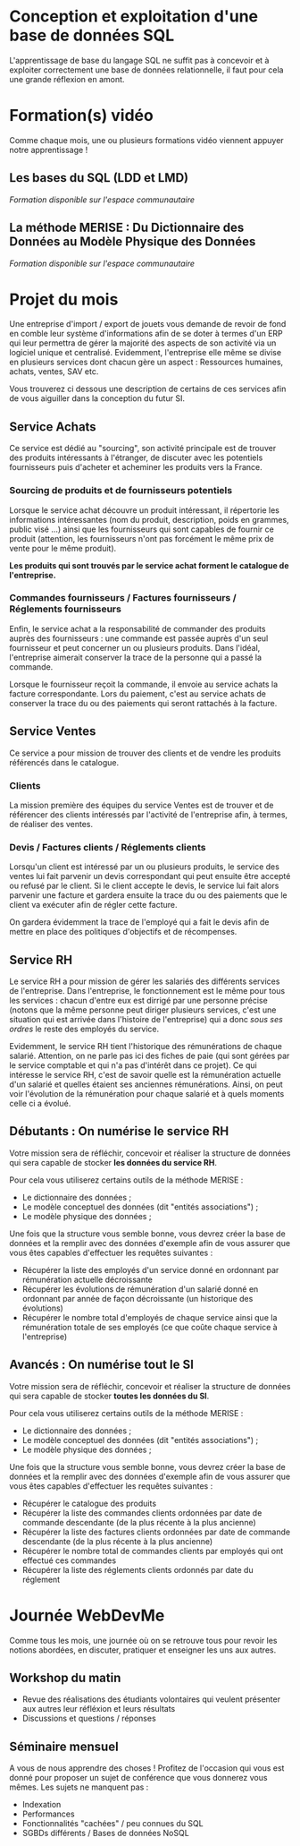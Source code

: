 # Conception et exploitation d'une base de données SQL

L'apprentissage de base du langage SQL ne suffit pas à concevoir et à exploiter correctement une base de données relationnelle, il faut pour cela une grande réflexion en amont.

# Formation(s) vidéo

Comme chaque mois, une ou plusieurs formations vidéo viennent appuyer notre apprentissage !

## Les bases du SQL (LDD et LMD)

_Formation disponible sur l'espace communautaire_

## La méthode MERISE : Du Dictionnaire des Données au Modèle Physique des Données

_Formation disponible sur l'espace communautaire_

# Projet du mois

Une entreprise d'import / export de jouets vous demande de revoir de fond en comble leur système d'informations afin de se doter à termes d'un ERP qui leur permettra de gérer la majorité des aspects de son activité via un logiciel unique et centralisé. Evidemment, l'entreprise elle même se divise en plusieurs services dont chacun gère un aspect : Ressources humaines, achats, ventes, SAV etc.

Vous trouverez ci dessous une description de certains de ces services afin de vous aiguiller dans la conception du futur SI.

## Service Achats

Ce service est dédié au "sourcing", son activité principale est de trouver des produits intéressants à l'étranger, de discuter avec les potentiels fournisseurs puis d'acheter et acheminer les produits vers la France.

### Sourcing de produits et de fournisseurs potentiels

Lorsque le service achat découvre un produit intéressant, il répertorie les informations intéressantes (nom du produit, description, poids en grammes, public visé ...) ainsi que les fournisseurs qui sont capables de fournir ce produit (attention, les fournisseurs n'ont pas forcément le même prix de vente pour le même produit).

**Les produits qui sont trouvés par le service achat forment le catalogue de l'entreprise.**

### Commandes fournisseurs / Factures fournisseurs / Réglements fournisseurs

Enfin, le service achat a la responsabilité de commander des produits auprès des fournisseurs : une commande est passée auprès d'un seul fournisseur et peut concerner un ou plusieurs produits. Dans l'idéal, l'entreprise aimerait conserver la trace de la personne qui a passé la commande.

Lorsque le fournisseur reçoit la commande, il envoie au service achats la facture correspondante. Lors du paiement, c'est au service achats de conserver la trace du ou des paiements qui seront rattachés à la facture.

## Service Ventes

Ce service a pour mission de trouver des clients et de vendre les produits référencés dans le catalogue.

### Clients

La mission première des équipes du service Ventes est de trouver et de référencer des clients intéressés par l'activité de l'entreprise afin, à termes, de réaliser des ventes.

### Devis / Factures clients / Réglements clients

Lorsqu'un client est intéressé par un ou plusieurs produits, le service des ventes lui fait parvenir un devis correspondant qui peut ensuite être accepté ou refusé par le client. Si le client accepte le devis, le service lui fait alors parvenir une facture et gardera ensuite la trace du ou des paiements que le client va exécuter afin de régler cette facture.

On gardera évidemment la trace de l'employé qui a fait le devis afin de mettre en place des politiques d'objectifs et de récompenses.

## Service RH

Le service RH a pour mission de gérer les salariés des différents services de l'entreprise. Dans l'entreprise, le fonctionnement est le même pour tous les services : chacun d'entre eux est dirrigé par une personne précise (notons que la même personne peut diriger plusieurs services, c'est une situation qui est arrivée dans l'histoire de l'entreprise) qui a donc _sous ses ordres_ le reste des employés du service.

Evidemment, le service RH tient l'historique des rémunérations de chaque salarié. Attention, on ne parle pas ici des fiches de paie (qui sont gérées par le service comptable et qui n'a pas d'intérêt dans ce projet). Ce qui intéresse le service RH, c'est de savoir quelle est la rémunération actuelle d'un salarié et quelles étaient ses anciennes rémunérations. Ainsi, on peut voir l'évolution de la rémunération pour chaque salarié et à quels moments celle ci a évolué.

## Débutants : On numérise le service RH

Votre mission sera de réfléchir, concevoir et réaliser la structure de données qui sera capable de stocker **les données du service RH**.

Pour cela vous utiliserez certains outils de la méthode MERISE :

- Le dictionnaire des données ;
- Le modèle conceptuel des données (dit "entités associations") ;
- Le modèle physique des données ;

Une fois que la structure vous semble bonne, vous devrez créer la base de données et la remplir avec des données d'exemple afin de vous assurer que vous êtes capables d'effectuer les requêtes suivantes :

- Récupérer la liste des employés d'un service donné en ordonnant par rémunération actuelle décroissante
- Récupérer les évolutions de rémunération d'un salarié donné en ordonnant par année de façon décroissante (un historique des évolutions)
- Récupérer le nombre total d'employés de chaque service ainsi que la rémunération totale de ses employés (ce que coûte chaque service à l'entreprise)

## Avancés : On numérise tout le SI

Votre mission sera de réfléchir, concevoir et réaliser la structure de données qui sera capable de stocker **toutes les données du SI**.

Pour cela vous utiliserez certains outils de la méthode MERISE :

- Le dictionnaire des données ;
- Le modèle conceptuel des données (dit "entités associations") ;
- Le modèle physique des données ;

Une fois que la structure vous semble bonne, vous devrez créer la base de données et la remplir avec des données d'exemple afin de vous assurer que vous êtes capables d'effectuer les requêtes suivantes :

- Récupérer le catalogue des produits
- Récupérer la liste des commandes clients ordonnées par date de commande descendante (de la plus récente à la plus ancienne)
- Récupérer la liste des factures clients ordonnées par date de commande descendante (de la plus récente à la plus ancienne)
- Récupérer le nombre total de commandes clients par employés qui ont effectué ces commandes
- Récupérer la liste des réglements clients ordonnés par date du réglement

# Journée WebDevMe

Comme tous les mois, une journée où on se retrouve tous pour revoir les notions abordées, en discuter, pratiquer et enseigner les uns aux autres.

## Workshop du matin

- Revue des réalisations des étudiants volontaires qui veulent présenter aux autres leur réfléxion et leurs résultats
- Discussions et questions / réponses

## Séminaire mensuel

A vous de nous apprendre des choses ! Profitez de l'occasion qui vous est donné pour proposer un sujet de conférence que vous donnerez vous mêmes. Les sujets ne manquent pas :

- Indexation
- Performances
- Fonctionnalités "cachées" / peu connues du SQL
- SGBDs différents / Bases de données NoSQL
